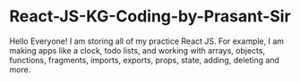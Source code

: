 # React-JS-KG-Coding-by-Prasant-Sir
Hello Everyone! I am storing all of my practice React JS. For example, I am making apps like a clock, todo lists, and working with arrays, objects, functions, fragments, imports, exports, props, state, adding, deleting and more.
